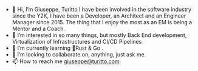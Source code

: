 - 👋 Hi, I’m Giuseppe, Turitto
         I have been involved in the software industry since the Y2K, I have been a Developer, an Architect and an Engineer Manager since 2015.
         The thing that I enjoy the most as an EM is being a Mentor and a Coach. 
- 👀 I’m interested in so many things, but mostly Back End development, Virtualization of Infrastructures and CI/CD Pipelines
- 🌱 I’m currently learning 🦀Rust & Go .
- 💞️ I’m looking to collaborate on, anything, just ask me.
- 📫 How to reach me giuseppe@turitto.com

<!---
GTuritto/GTuritto is a ✨ special ✨ repository because its `README.md` (this file) appears on your GitHub profile.
You can click the Preview link to take a look at your changes.
--->
